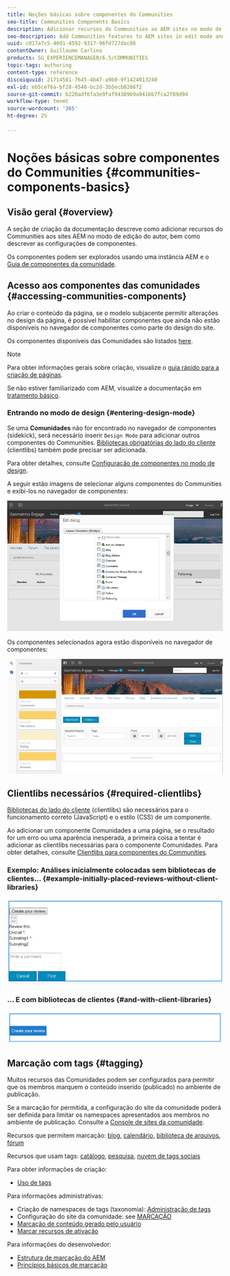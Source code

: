 ```yaml
---
title: Noções básicas sobre componentes do Communities
seo-title: Communities Components Basics
description: Adicionar recursos do Communities ao AEM sites no modo de edição e configurar componentes
seo-description: Add Communities features to AEM sites in edit mode and configure components
uuid: c017a7c5-40d1-4592-9317-96fd727dac86
contentOwner: Guillaume Carlino
products: SG_EXPERIENCEMANAGER/6.5/COMMUNITIES
topic-tags: authoring
content-type: reference
discoiquuid: 21714581-7645-4b47-a9b0-9f1424013240
exl-id: eb5ce76a-bf28-4540-bc2d-3b5ecb8286f2
source-git-commit: b220adf6fa3e9faf94389b9a9416b7fca2f89d9d
workflow-type: tm+mt
source-wordcount: '365'
ht-degree: 2%

---
```


# Noções básicas sobre componentes do Communities {#communities-components-basics}

## Visão geral {#overview}

A seção de criação da documentação descreve como adicionar recursos do Communities aos sites AEM no modo de edição do autor, bem como descrever as configurações de componentes.

Os componentes podem ser explorados usando uma instância AEM e o [Guia de componentes da comunidade](components-guide.md).

## Acesso aos componentes das comunidades {#accessing-communities-components}

Ao criar o conteúdo da página, se o modelo subjacente permitir alterações no design da página, é possível habilitar componentes que ainda não estão disponíveis no navegador de componentes como parte do design do site.

Os componentes disponíveis das Comunidades são listados [here](author-communities.md#available-communities-components).

>[!NOTE]
>
>Para obter informações gerais sobre criação, visualize o [guia rápido para a criação de páginas](../../help/sites-authoring/qg-page-authoring.md).
>
>Se não estiver familiarizado com AEM, visualize a documentação em [tratamento básico](../../help/sites-authoring/basic-handling.md).

### Entrando no modo de design {#entering-design-mode}

Se uma **Comunidades** não for encontrado no navegador de componentes (sidekick), será necessário inserir `Design Mode` para adicionar outros componentes do Communities. [Bibliotecas obrigatórias do lado do cliente](#required-clientlibs) (clientlibs) também pode precisar ser adicionada.

Para obter detalhes, consulte [Configuração de componentes no modo de design](../../help/sites-authoring/default-components-designmode.md).

A seguir estão imagens de selecionar alguns componentes do Communities e exibi-los no navegador de componentes:

![design de componentes](assets/component-design.png)

Os componentes selecionados agora estão disponíveis no navegador de componentes:

![component-design1](assets/component-design1.png)

## Clientlibs necessários {#required-clientlibs}

[Bibliotecas do lado do cliente](../../help/sites-developing/clientlibs.md) (clientlibs) são necessários para o funcionamento correto (JavaScript) e o estilo (CSS) de um componente.

Ao adicionar um componente Comunidades a uma página, se o resultado for um erro ou uma aparência inesperada, a primeira coisa a tentar é adicionar as clientlibs necessárias para o componente Comunidades. Para obter detalhes, consulte [Clientlibs para componentes do Communities](clientlibs.md).

### Exemplo: Análises inicialmente colocadas sem bibliotecas de clientes... {#example-initially-placed-reviews-without-client-libraries}

![clientlibs1](assets/clientlibs1.png)

### ... E com bibliotecas de clientes {#and-with-client-libraries}

![clientlibs2](assets/clientlibs2.png)

## Marcação com tags {#tagging}

Muitos recursos das Comunidades podem ser configurados para permitir que os membros marquem o conteúdo inserido (publicado) no ambiente de publicação.

Se a marcação for permitida, a configuração do site da comunidade poderá ser definida para limitar os namespaces apresentados aos membros no ambiente de publicação. Consulte a [Console de sites da comunidade](sites-console.md#tagging).

Recursos que permitem marcação: [blog](blog-feature.md), [calendário](calendar.md), [biblioteca de arquivos](file-library.md), [fórum](forum.md)

Recursos que usam tags: [catálogo](catalog.md), [pesquisa](search.md), [nuvem de tags sociais](tagcloud.md)

Para obter informações de criação:

* [Uso de tags](../../help/sites-authoring/tags.md)

Para informações administrativas:

* Criação de namespaces de tags (taxonomia): [Administração de tags](../../help/sites-administering/tags.md)
* Configuração do site da comunidade: see [MARCAÇÃO](sites-console.md#tagging)
* [Marcação de conteúdo gerado pelo usuário](../../help/sites-authoring/tags.md)
* [Marcar recursos de ativação](tag-resources.md)

Para informações do desenvolvedor:

* [Estrutura de marcação do AEM](../../help/sites-developing/framework.md)
* [Princípios básicos de marcação](tag.md)
